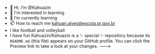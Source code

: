 - 👋 Hi, I’m @Kahuazin
- 👀 I'm interested in learning 
- 🌱 I’m currently learning 
- 📫 How to reach me kahuan.alves@escola.pr.gov.br
-    I like football and volleyball
-    I have fun
Kahuazin/Kahuazin is a ✨ special ✨ repository because its `README.md` (this file) appears on your GitHub profile.
You can click the Preview link to take a look at your changes.
--->
